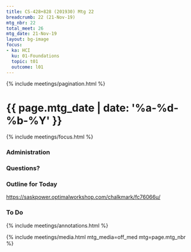 ```yaml
---
title: CS-428+828 (201930) Mtg 22
breadcrumb: 22 (21-Nov-19)
mtg_nbr: 22
total_meet: 26
mtg_date: 21-Nov-19
layout: bg-image
focus:
- ka: HCI
  ku: 01-Foundations
  topic: t01
  outcome: l01
---
```

{% include meetings/pagination.html %}
<h1 class="text-center">
  {{ page.mtg_date | date: '%a-%d-%b-%Y' }}
</h1>

{% include meetings/focus.html %}

### Administration

### Questions?

### Outline for Today

<https://saskpower.optimalworkshop.com/chalkmark/fc76066u/>

### To Do

{% include meetings/annotations.html %}

{% include meetings/media.html mtg_media=off_med mtg=page.mtg_nbr %}
